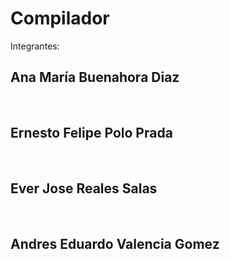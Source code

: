 # Compilador
Integrantes:

<h2> Ana María Buenahora Diaz </h2>  </br>
<h2>Ernesto Felipe Polo Prada</h2> </br>
<h2> Ever Jose Reales Salas </h2>  </br>
<h2>  Andres Eduardo Valencia Gomez </h2> 
